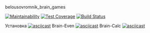 belousovromnik_brain_games

[![Maintainability](https://api.codeclimate.com/v1/badges/a99a88d28ad37a79dbf6/maintainability)](https://codeclimate.com/github/codeclimate/codeclimate/maintainability)
[![Test Coverage](https://api.codeclimate.com/v1/badges/a99a88d28ad37a79dbf6/test_coverage)](https://codeclimate.com/github/codeclimate/codeclimate/test_coverage)
[![Build Status](https://travis-ci.org/belousovromnik/python-project-lvl1.svg?branch=master)](https://travis-ci.org/belousovromnik/python-project-lvl1)

Установка
[![asciicast](https://asciinema.org/a/292638.svg)](https://asciinema.org/a/292638)
Brain-Even
[![asciicast](https://asciinema.org/a/dq3nftO2wohnSFZBtbscinO5E.svg)](https://asciinema.org/a/dq3nftO2wohnSFZBtbscinO5E)
Brain-Calc
[![asciicast](https://asciinema.org/a/JfaCB5FMFtzx1YbgPaUxp7oDx.svg)](https://asciinema.org/a/JfaCB5FMFtzx1YbgPaUxp7oDx)
